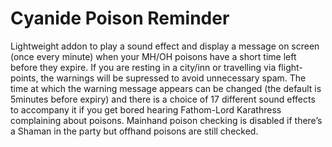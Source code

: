# Cyanide Poison Reminder

Lightweight addon to play a sound effect and display a message on screen (once every minute) when your MH/OH poisons have a short time left before they expire. If you are resting in a city/inn or travelling via flight-points, the warnings will be supressed to avoid unnecessary spam. The time at which the warning message appears can be changed (the default is 5minutes before expiry) and there is a choice of 17 different sound effects to accompany it if you get bored hearing ‎Fathom-Lord Karathress complaining about poisons. Mainhand poison checking is disabled if there’s a Shaman in the party but offhand poisons are still checked.
